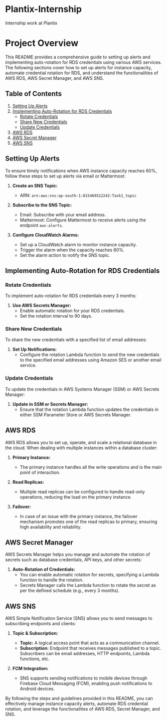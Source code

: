 # Plantix-Internship
Internship work at Plantix

# Project Overview

This README provides a comprehensive guide to setting up alerts and implementing auto-rotation for RDS credentials using various AWS services. The following sections cover how to set up alerts for instance capacity, automate credential rotation for RDS, and understand the functionalities of AWS RDS, AWS Secret Manager, and AWS SNS.

## Table of Contents

1. [Setting Up Alerts](#setting-up-alerts)
2. [Implementing Auto-Rotation for RDS Credentials](#implementing-auto-rotation-for-rds-credentials)
    - [Rotate Credentials](#rotate-credentials)
    - [Share New Credentials](#share-new-credentials)
    - [Update Credentials](#update-credentials)
3. [AWS RDS](#aws-rds)
4. [AWS Secret Manager](#aws-secret-manager)
5. [AWS SNS](#aws-sns)

## Setting Up Alerts

To ensure timely notifications when AWS instance capacity reaches 60%, follow these steps to set up alerts via email or Mattermost:

1. **Create an SNS Topic:**
   - ARN: `arn:aws:sns:ap-south-1:815469512242:Task1_topic`
   
2. **Subscribe to the SNS Topic:**
   - Email: Subscribe with your email address.
   - Mattermost: Configure Mattermost to receive alerts using the endpoint `aws-alerts`.
   
3. **Configure CloudWatch Alarms:**
   - Set up a CloudWatch alarm to monitor instance capacity.
   - Trigger the alarm when the capacity reaches 60%.
   - Set the alarm action to notify the SNS topic.

## Implementing Auto-Rotation for RDS Credentials

### Rotate Credentials

To implement auto-rotation for RDS credentials every 3 months:

1. **Use AWS Secrets Manager:**
   - Enable automatic rotation for your RDS credentials.
   - Set the rotation interval to 90 days.

### Share New Credentials

To share the new credentials with a specified list of email addresses:

1. **Set Up Notifications:**
   - Configure the rotation Lambda function to send the new credentials to the specified email addresses using Amazon SES or another email service.

### Update Credentials

To update the credentials in AWS Systems Manager (SSM) or AWS Secrets Manager:

1. **Update in SSM or Secrets Manager:**
   - Ensure that the rotation Lambda function updates the credentials in either SSM Parameter Store or AWS Secrets Manager.

## AWS RDS

AWS RDS allows you to set up, operate, and scale a relational database in the cloud. When dealing with multiple instances within a database cluster:

1. **Primary Instance:**
   - The primary instance handles all the write operations and is the main point of interaction.
   
2. **Read Replicas:**
   - Multiple read replicas can be configured to handle read-only operations, reducing the load on the primary instance.

3. **Failover:**
   - In case of an issue with the primary instance, the failover mechanism promotes one of the read replicas to primary, ensuring high availability and reliability.

## AWS Secret Manager

AWS Secrets Manager helps you manage and automate the rotation of secrets such as database credentials, API keys, and other secrets:

1. **Auto-Rotation of Credentials:**
   - You can enable automatic rotation for secrets, specifying a Lambda function to handle the rotation.
   - Secrets Manager calls the Lambda function to rotate the secret as per the defined schedule (e.g., every 3 months).

## AWS SNS

AWS Simple Notification Service (SNS) allows you to send messages to subscribing endpoints and clients:

1. **Topic & Subscription:**
   - **Topic:** A logical access point that acts as a communication channel.
   - **Subscription:** Endpoint that receives messages published to a topic. Subscribers can be email addresses, HTTP endpoints, Lambda functions, etc.
   
2. **FCM Integration:**
   - SNS supports sending notifications to mobile devices through Firebase Cloud Messaging (FCM), enabling push notifications to Android devices.

By following the steps and guidelines provided in this README, you can effectively manage instance capacity alerts, automate RDS credential rotation, and leverage the functionalities of AWS RDS, Secret Manager, and SNS.










